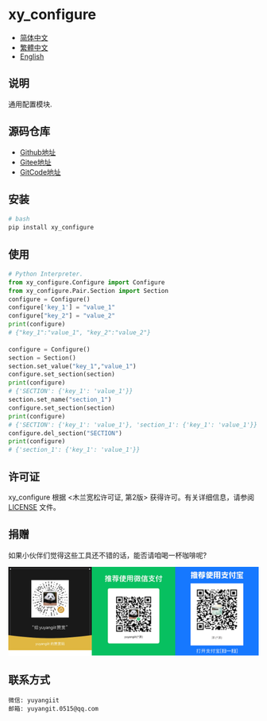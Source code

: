 <!--
 * @Author: yuyangit yuyangit.0515@qq.com
 * @Date: 2024-10-19 10:55:02
 * @LastEditors: yuyangit yuyangit.0515@qq.com
 * @LastEditTime: 2024-10-19 11:04:20
 * @FilePath: /xy_configure/README.md
 * @Description: 这是默认设置,请设置`customMade`, 打开koroFileHeader查看配置 进行设置: https://github.com/OBKoro1/koro1FileHeader/wiki/%E9%85%8D%E7%BD%AE
-->
# xy_configure

- [简体中文](./README.md)
- [繁體中文](./README.zh-hant.md)
- [English](./README.en.md)

## 说明

通用配置模块.


## 源码仓库

- <a href="https://github.com/xy-base/xy_configure.git" target="_blank">Github地址</a>  
- <a href="https://gitee.com/xy-opensource/xy_configure.git" target="_blank">Gitee地址</a>  
- <a href="https://gitcode.com/xy-opensource/xy_configure.git" target="_blank">GitCode地址</a>  

## 安装

```bash
# bash
pip install xy_configure
```

## 使用

```python
# Python Interpreter.
from xy_configure.Configure import Configure
from xy_configure.Pair.Section import Section
configure = Configure() 
configure['key_1'] = "value_1"
configure["key_2"] = "value_2"
print(configure)
# {"key_1":"value_1", "key_2":"value_2"}

configure = Configure() 
section = Section()
section.set_value("key_1","value_1")
configure.set_section(section)
print(configure)
# {'SECTION': {'key_1': 'value_1'}}
section.set_name("section_1")
configure.set_section(section)
print(configure)
# {'SECTION': {'key_1': 'value_1'}, 'section_1': {'key_1': 'value_1'}}
configure.del_section("SECTION")
print(configure)
# {'section_1': {'key_1': 'value_1'}}

```

## 许可证
xy_configure 根据 <木兰宽松许可证, 第2版> 获得许可。有关详细信息，请参阅 [LICENSE](LICENSE) 文件。


## 捐赠

如果小伙伴们觉得这些工具还不错的话，能否请咱喝一杯咖啡呢?  

![Pay-Total](./readme/Pay-Total.png)


## 联系方式

```
微信: yuyangiit
邮箱: yuyangit.0515@qq.com
```